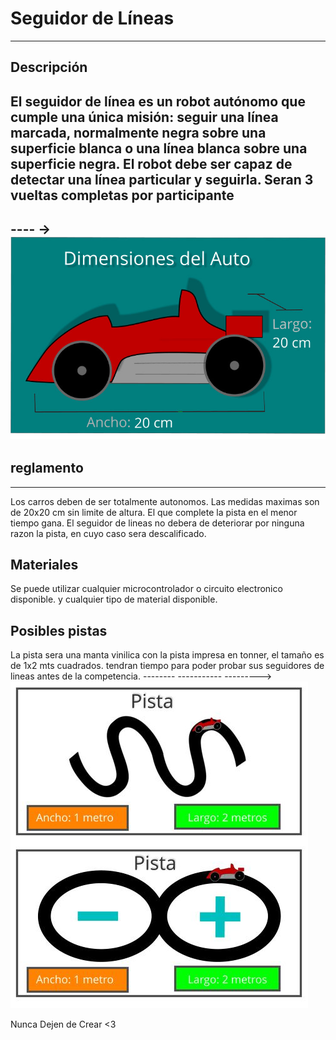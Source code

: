 # Seguidor de Líneas 
--------------
## Descripción

El seguidor de línea es un robot autónomo que cumple una única misión: seguir una línea marcada, normalmente negra sobre una superficie blanca o una línea blanca sobre una superficie negra. El robot debe ser capaz de detectar una línea particular y seguirla.
Seran 3 vueltas completas por participante
-----------------
---- ->![](Carro1.jpg)
-------------
## reglamento
-------------------
Los carros deben de ser totalmente autonomos.
Las medidas maximas son de 20x20 cm sin limite de altura. 
El que complete la pista en el menor tiempo gana. 
El seguidor de lineas no debera de deteriorar por ninguna razon la pista, en cuyo caso sera descalificado. 

## Materiales

Se puede utilizar cualquier microcontrolador o circuito electronico disponible. 
y cualquier tipo de material disponible.

## Posibles pistas
La pista sera una manta vinilica con la pista impresa en tonner, el tamaño es de 1x2 mts cuadrados. 
tendran tiempo para poder probar sus seguidores de lineas antes de la competencia.
--------   -----------  --------->![](pista.JPG)

Nunca Dejen de Crear <3
